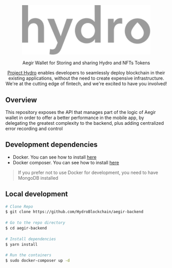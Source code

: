 <div align="center">
  <p><img width="400" src="https://raw.githubusercontent.com/HydroBlockchain/brand-kit/main/Hydro/Main%20Logo/Grey/SVG/Hydro-Gry-58.svg"></p>
  
  <p>Aegir Wallet for Storing and sharing Hydro and NFTs Tokens</p>

[Project Hydro](http://www.projecthydro.com) enables developers to seamlessly deploy blockchain in their existing applications, without the need to create expensive infrastructure. We're at the cutting edge of fintech, and we're excited to have you involved!

</div>

## Overview

This repository exposes the API that manages part of the logic of Aegir wallet in order to offer a better performance in the mobile app, by delegating the greatest complexity to the backend, plus adding centralized error recording and control

## Development dependencies
- Docker. You can see how to install [here](https://docs.docker.com/get-docker/)
- Docker composer. You can see how to install [here](https://docs.docker.com/compose/install/)

> If you prefer not to use Docker for development, you need to have MongoDB installed

## Local development

```bash
# Clone Repo
$ git clone https://github.com/HydroBlockchain/aegir-backend

# Go to the repo directory
$ cd aegir-backend

# Install dependencies
$ yarn install

# Run the containers
$ sudo docker-composer up -d
```

